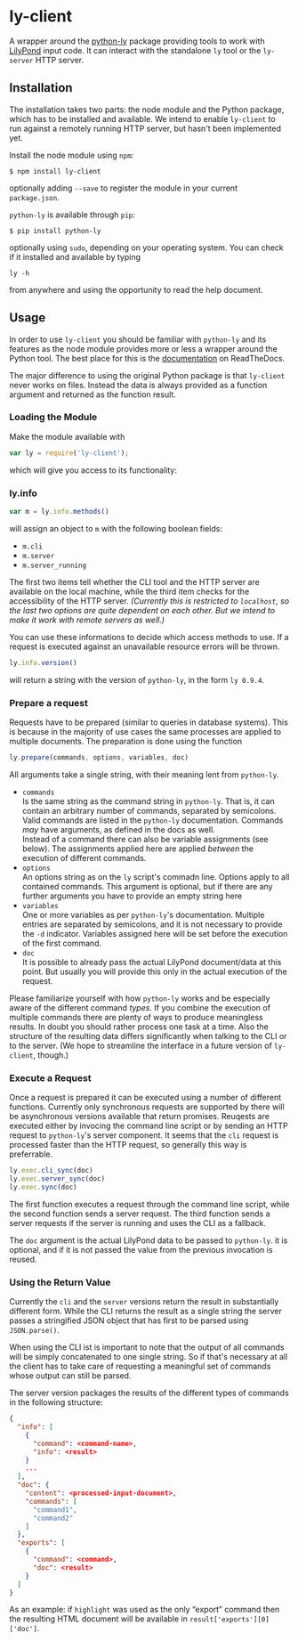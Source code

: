 # ly-client

A wrapper around the [python-ly](https://github.com/wbsoft/python-ly) package
providing tools to work with [LilyPond](http://lilypond.org) input code. It can
interact with the standalone `ly` tool or the `ly-server` HTTP server.

## Installation

The installation takes two parts: the node module and the Python package, which
has to be installed and available. We intend to enable `ly-client` to run against
a remotely running HTTP server, but hasn't been implemented yet.

Install the node module using `npm`:

```
$ npm install ly-client
```

optionally adding `--save` to register the module in your current `package.json`.

`python-ly` is available through `pip`:

```
$ pip install python-ly
```

optionally using `sudo`, depending on your operating system. You can check if it
installed and available by typing

```
ly -h
```

from anywhere and using the opportunity to read the help document.

## Usage

In order to use `ly-client` you should be familiar with `python-ly` and its
features as the node module provides more or less a wrapper around the Python
tool. The best place for this is the
[documentation](http://python-ly.readthedocs.org/en/latest/command.html) on
ReadTheDocs.

The major difference to using the original Python package is that `ly-client`
never works on files. Instead the data is always provided as a function argument
and returned as the function result.

### Loading the Module

Make the module available with

```javascript
var ly = require('ly-client');
```

which will give you access to its functionality:

### ly.info

```javascript
var m = ly.info.methods()
```
will assign an object to `m` with the following boolean fields:
* `m.cli`
* `m.server`
* `m.server_running`

The first two items tell whether the CLI tool and the HTTP server are available
on the local machine, while the third item checks for the accessibility of the
HTTP server. *(Currently this is restricted to `localhost`, so the last two
options are quite dependent on each other. But we intend to make it work with
remote servers as well.)*

You can use these informations to decide which access methods to use. If a request
is executed against an unavailable resource errors will be thrown.

```javascript
ly.info.version()
```
will return a string with the version of `python-ly`, in the form `ly 0.9.4`.

### Prepare a request

Requests have to be prepared (similar to queries in database systems). This is
because in the majority of use cases the same processes are applied to multiple
documents. The preparation is done using the function
```javascript
ly.prepare(commands, options, variables, doc)
```

All arguments take a single string, with their meaning lent from `python-ly`.

* `commands`  
  Is the same string as the command string in `python-ly`. That is, it can contain
  an arbitrary number of commands, separated by semicolons.  
  Valid commands are listed in the `python-ly` documentation. Commands *may* have
  arguments, as defined in the docs as well.  
  Instead of a command there can also be variable assignments (see below). The
  assignments applied here are applied *between* the execution of different commands.
* `options`  
   An options string as on the `ly` script's commadn line. Options apply to all
   contained commands. This argument is optional, but if there are any further
   arguments you have to provide an empty string here
* `variables`  
   One or more variables as per `python-ly`'s documentation. Multiple entries
   are separated by semicolons, and it is not necessary to provide the `-d`
   indicator. Variables assigned here will be set before the execution of the
   first command.
* `doc`  
   It is possible to already pass the actual LilyPond document/data at this point.
   But usually you will provide this only in the actual execution of the request.

Please familiarize yourself with how `python-ly` works and be especially aware of
the different command *types*. If you combine the execution of multiple commands
there are plenty of ways to produce meaningless results. In doubt you should rather
process one task at a time. Also the structure of the resulting data differs
significantly when talking to the CLI or to the server. (We hope to streamline the
interface in a future version of `ly-client`, though.)

### Execute a Request

Once a request is prepared it can be executed using a number of different functions.
Currently only synchronous requests are supported by there will be asynchronous
versions available that return promises. Reuqests are executed either by
invocing the command line script or by sending an HTTP request to `python-ly`'s
server component. It seems that the `cli` request is processed faster than the
HTTP request, so generally this way is preferrable.

```javascript
ly.exec.cli_sync(doc)
ly.exec.server_sync(doc)
ly.exec.sync(doc)
```

The first function executes a request through the command line script, while the
second function sends a server request. The third function sends a server requests
if the server is running and uses the CLI as a fallback.

The `doc` argument is the actual LilyPond data to be passed to `python-ly`. it is
optional, and if it is not passed the value from the previous invocation is reused.

### Using the Return Value

Currently the `cli` and the `server` versions return the result in substantially
different form. While the CLI returns the result as a single string the server passes
a stringified JSON object that has first to be parsed using `JSON.parse()`.

When using the CLI ist is important to note that the output of all commands will be simply
concatenated to one single string. So if that's necessary at all the client has to
take care of requesting a meaningful set of commands whose output can still be parsed.

The server version packages the results of the different types of commands in the
following structure:

```json
{
  "info": [
    {
      "command": <command-name>,
      "info": <result>
    }
    ...
  ],
  "doc": {
    "content": <processed-input-document>,
    "commands": [
      "command1",
      "command2"
    ]
  },
  "exports": [
    {
      "command": <command>,
      "doc": <result>
    }
  ]
}
```

As an example: if `highlight` was used as the only “export” command then the resulting
HTML document will be available in `result['exports'][0]['doc']`.
